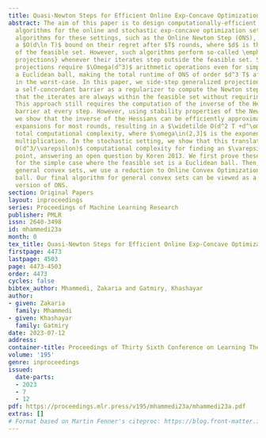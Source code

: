 ```yaml
---
title: Quasi-Newton Steps for Efficient Online Exp-Concave Optimization
abstract: The aim of this paper is to design computationally-efficient and optimal
  algorithms for the online and stochastic exp-concave optimization settings. Typical
  algorithms for these settings, such as the Online Newton Step (ONS), can guarantee
  a $O(d\ln T)$ bound on their regret after $T$ rounds, where $d$ is the dimension
  of the feasible set. However, such algorithms perform so-called \emph{generalized
  projections} whenever their iterates step outside the feasible set. Such generalized
  projections require $\Omega(d^3)$ arithmetic operations even for simple sets such
  a Euclidean ball, making the total runtime of ONS of order $d^3 T$ after $T$ rounds,
  in the worst-case. In this paper, we side-step generalized projections by using
  a self-concordant barrier as a regularizer to compute the Newton steps. This ensures
  that the iterates are always within the feasible set without requiring projections.
  This approach still requires the computation of the inverse of the Hessian of the
  barrier at every step. However, using stability properties of the Newton iterates,
  we show that the inverse of the Hessians can be efficiently approximated via Taylor
  expansions for most rounds, resulting in a $\widetilde O(d^2 T +d^\omega \sqrt{T})$
  total computational complexity, where $\omega\in(2,3]$ is the exponent of matrix
  multiplication. In the stochastic setting, we show that this translates into a $\widetilde
  O(d^3/\varepsilon)$ computational complexity for finding an $\varepsilon$-optimal
  point, answering an open question by Koren 2013. We first prove these new results
  for the simple case where the feasible set is a Euclidean ball. Then, to move to
  general convex sets, we use a reduction to Online Convex Optimization over the Euclidean
  ball. Our final algorithm for general convex sets can be viewed as a more computationally-efficient
  version of ONS.
section: Original Papers
layout: inproceedings
series: Proceedings of Machine Learning Research
publisher: PMLR
issn: 2640-3498
id: mhammedi23a
month: 0
tex_title: Quasi-Newton Steps for Efficient Online Exp-Concave Optimization
firstpage: 4473
lastpage: 4503
page: 4473-4503
order: 4473
cycles: false
bibtex_author: Mhammedi, Zakaria and Gatmiry, Khashayar
author:
- given: Zakaria
  family: Mhammedi
- given: Khashayar
  family: Gatmiry
date: 2023-07-12
address: 
container-title: Proceedings of Thirty Sixth Conference on Learning Theory
volume: '195'
genre: inproceedings
issued:
  date-parts:
  - 2023
  - 7
  - 12
pdf: https://proceedings.mlr.press/v195/mhammedi23a/mhammedi23a.pdf
extras: []
# Format based on Martin Fenner's citeproc: https://blog.front-matter.io/posts/citeproc-yaml-for-bibliographies/
---
```


